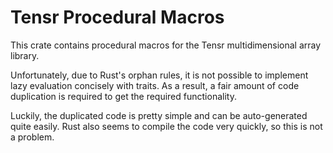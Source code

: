 # Tensr Procedural Macros

This crate contains procedural macros for the Tensr multidimensional array library.

Unfortunately, due to Rust's orphan rules, it is not possible to implement lazy
evaluation concisely with traits. As a result, a fair amount of code duplication is
required to get the required functionality.

Luckily, the duplicated code is pretty simple and can be auto-generated quite easily.
Rust also seems to compile the code very quickly, so this is not a problem.
